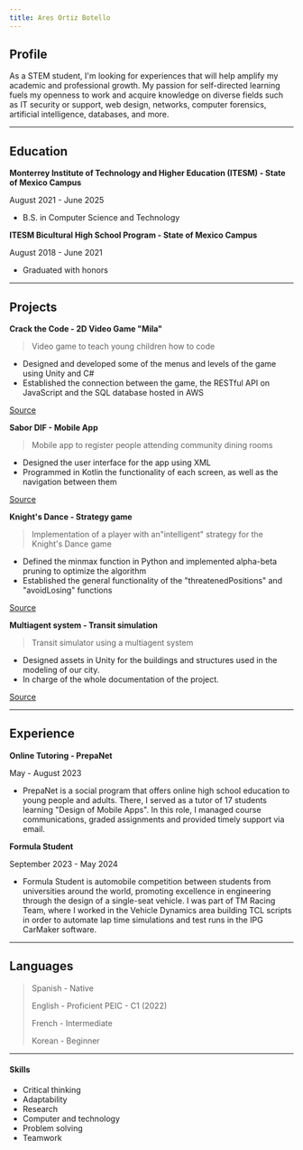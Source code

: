 ```yaml
---
title: Ares Ortiz Botello
---
```


## Profile

As a STEM student, I'm looking for experiences that will help amplify my academic and professional growth. My passion for self-directed learning fuels my openness to work and acquire knowledge on diverse fields such as IT security or support, web design, networks, computer forensics, artificial intelligence, databases, and more.

* * *

## Education
**Monterrey Institute of Technology and Higher Education (ITESM) - State of Mexico Campus**

August 2021 - June 2025
* B.S. in Computer Science and Technology

**ITESM Bicultural High School Program - State of Mexico Campus**

August 2018 - June 2021
* Graduated with honors

* * *

## Projects
**Crack the Code - 2D Video Game "Mila"**
> Video game to teach young children how to code

* Designed and developed some of the menus and levels of the game using Unity and C#
* Established the connection between the game, the RESTful API on JavaScript and the SQL database hosted in AWS
  
[Source](https://github.com/aresortiz/Mila-backend.git)


**Sabor DIF - Mobile App**
> Mobile app to register people attending community dining rooms

* Designed the user interface for the app using XML
* Programmed in Kotlin the functionality of each screen, as well as the navigation between them
  
[Source](https://github.com/aresortiz/SaborDIF.git)


**Knight's Dance - Strategy game**
> Implementation of a player with an"intelligent" strategy for the Knight's Dance game

* Defined the minmax function in Python and implemented alpha-beta pruning to optimize the algorithm 
* Established the general functionality of the "threatenedPositions" and "avoidLosing" functions

[Source](https://github.com/aresortiz/CaballosBailarines.git)


**Multiagent system - Transit simulation**
> Transit simulator using a multiagent system

* Designed assets in Unity for the buildings and structures used in the modeling of our city.
* In charge of the whole documentation of the project.
  
[Source](https://github.com/aresortiz/trans-project.git)

* * *

## Experience
**Online Tutoring - PrepaNet**

May - August 2023
* PrepaNet is a social program that offers online high school education to young people and adults. There, I served as a tutor of 17 students learning "Design of Mobile Apps". In this role, I managed course communications, graded assignments and provided timely support via email.

**Formula Student**

September 2023 - May 2024
* Formula Student is automobile competition between students from universities around the world, promoting excellence in engineering through the design of a single-seat vehicle. I was part of TM Racing Team, where I worked in the Vehicle Dynamics area building TCL scripts in order to automate lap time simulations and test runs in the IPG CarMaker software.

* * *

## Languages

> Spanish - Native
>
> English - Proficient
> PEIC - C1 (2022)
>
> French - Intermediate
>
> Korean - Beginner

* * *

#### Skills

*   Critical thinking
*   Adaptability
*   Research
*   Computer and technology
*   Problem solving
*   Teamwork
